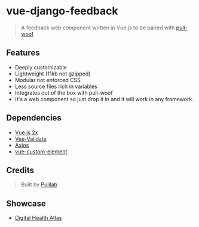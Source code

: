 # vue-django-feedback
  > A feedback web component written in Vue.js to be paired with [puli-woof](https://github.com/pulilab/puli-woof)

## Features
  - Deeply customizable
  - Lightweight (11kb not gzipped)
  - Modular not enforced CSS
  - Less source files rich in variables
  - Integrates out of the box with puli-woof
  - It's a web component so just drop it in and it will work in any framework.


## Dependencies
  - [Vue.js 2x](https://vuejs.org/)
  - [Vee-Validate](https://github.com/baianat/vee-validate)
  - [Axios](https://github.com/axios/axios)
  - [vue-custom-element](https://github.com/karol-f/vue-custom-element)


## Credits
> Built by [Pulilab](http://www.pulilab.com/)


## Showcase
- [Digital Health Atlas](https://digitalhealthatlas.org/landing)
